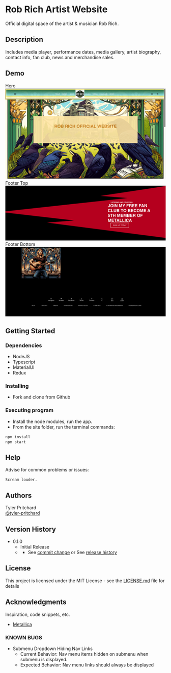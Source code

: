 # Rob Rich Artist Website

Official digital space of the artist & musician Rob Rich.

## Description

Includes media player, performance dates, media gallery, artist biography, contact info, fan club, news and merchandise sales.

## Demo
Hero
![Hero](./screenshots/Hero.png)
Footer Top
![Footer1](./screenshots/Footer2.png)
Footer Bottom
![Footer2](./screenshots/Footer1.png)

## Getting Started

### Dependencies

* NodeJS
* Typescript
* MaterialUI
* Redux

### Installing

* Fork and clone from Github

### Executing program

* Install the node modules, run the app.
* From the site folder, run the terminal commands:
```
npm install
npm start
```

## Help

Advise for common problems or issues:
```
Scream louder.
```

## Authors

Tyler Pritchard  
[@tyler-pritchard](https://github.com/tyler-pritchard)

## Version History

* 0.1.0
    * Initial Release
    * * See [commit change]() or See [release history]()

## License

This project is licensed under the MIT License - see the [LICENSE.md](LICENSE.md) file for details

## Acknowledgments

Inspiration, code snippets, etc.
* [Metallica](https://www.metallica.com)


### KNOWN BUGS

* Submenu Dropdown Hiding Nav Links
    - Current Behavior: Nav menu items hidden on submenu when submenu is displayed.
    - Expected Behavior: Nav menu links should always be displayed
